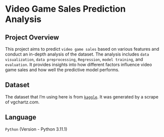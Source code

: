 # Video Game Sales Prediction Analysis
## Project Overview
This project aims to predict `video game sales` based on various features and conduct an in-depth analysis of the dataset. The analysis includes `data visualization`, `data preprocessing`, `Regression`, `model training`, and `evaluation`. It provides insights into how different factors influence video game sales and how well the predictive model performs.
## Dataset
The dataset that I’m using here is from [`kaggle`](https://www.kaggle.com/datasets/rush4ratio/video-game-sales-with-ratings). It was generated by a scrape of vgchartz.com.
## Language
`Python` (Version - Python 3.11.1)
